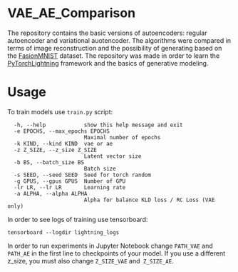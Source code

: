 # VAE_AE_Comparison
The repository contains the basic versions of autoencoders: regular autoencoder and variational auotencoder. The algorithms were compared in terms of image reconstruction and the possibility of generating based on the [FasionMNIST](https://github.com/zalandoresearch/fashion-mnist) dataset. The repository was made in order to learn the [PyTorchLightning](https://github.com/PyTorchLightning/pytorch-lightning) framework and the basics of generative modeling.

# Usage
To train models use `train.py` script:
```
  -h, --help            show this help message and exit
  -e EPOCHS, --max_epochs EPOCHS
                        Maximal number of epochs
  -k KIND, --kind KIND  vae or ae
  -z Z_SIZE, --z_size Z_SIZE
                        Latent vector size
  -b BS, --batch_size BS
                        Batch size
  -s SEED, --seed SEED  Seed for torch random
  -g GPUS, --gpus GPUS  Number of GPU
  -lr LR, --lr LR       Learning rate
  -a ALPHA, --alpha ALPHA
                        Alpha for balance KLD loss / RC Loss (VAE only)

```

In order to see logs of training use tensorboard:
```
tensorboard --logdir lightning_logs
```

In order to run experiments in Jupyter Notebook change `PATH_VAE` and` PATH_AE` in the first line to checkpoints of your model. If you use a different z_size, you must also change `Z_SIZE_VAE` and` Z_SIZE_AE`.
